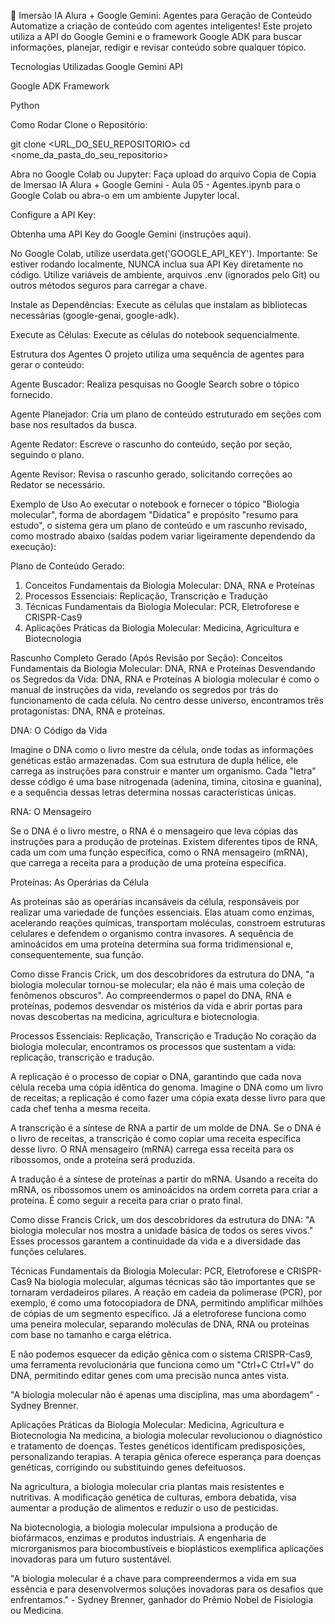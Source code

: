 🚀 Imersão IA Alura + Google Gemini: Agentes para Geração de Conteúdo
Automatize a criação de conteúdo com agentes inteligentes! Este projeto utiliza a API do Google Gemini e o framework Google ADK para buscar informações, planejar, redigir e revisar conteúdo sobre qualquer tópico.

Tecnologias Utilizadas
Google Gemini API

Google ADK Framework

Python

Como Rodar
Clone o Repositório:

git clone <URL_DO_SEU_REPOSITORIO>
cd <nome_da_pasta_do_seu_repositorio>


Abra no Google Colab ou Jupyter: Faça upload do arquivo Copia de Copia de Imersao IA Alura + Google Gemini - Aula 05 - Agentes.ipynb para o Google Colab ou abra-o em um ambiente Jupyter local.

Configure a API Key:

Obtenha uma API Key do Google Gemini (instruções aqui).

No Google Colab, utilize userdata.get('GOOGLE_API_KEY'). Importante: Se estiver rodando localmente, NUNCA inclua sua API Key diretamente no código. Utilize variáveis de ambiente, arquivos .env (ignorados pelo Git) ou outros métodos seguros para carregar a chave.

Instale as Dependências: Execute as células que instalam as bibliotecas necessárias (google-genai, google-adk).

Execute as Células: Execute as células do notebook sequencialmente.

Estrutura dos Agentes
O projeto utiliza uma sequência de agentes para gerar o conteúdo:

Agente Buscador: Realiza pesquisas no Google Search sobre o tópico fornecido.

Agente Planejador: Cria um plano de conteúdo estruturado em seções com base nos resultados da busca.

Agente Redator: Escreve o rascunho do conteúdo, seção por seção, seguindo o plano.

Agente Revisor: Revisa o rascunho gerado, solicitando correções ao Redator se necessário.

Exemplo de Uso
Ao executar o notebook e fornecer o tópico "Biologia molecular", forma de abordagem "Didatica" e propósito "resumo para estudo", o sistema gera um plano de conteúdo e um rascunho revisado, como mostrado abaixo (saídas podem variar ligeiramente dependendo da execução):

Plano de Conteúdo Gerado:
1. Conceitos Fundamentais da Biologia Molecular: DNA, RNA e Proteínas
2. Processos Essenciais: Replicação, Transcrição e Tradução
3. Técnicas Fundamentais da Biologia Molecular: PCR, Eletroforese e CRISPR-Cas9
4. Aplicações Práticas da Biologia Molecular: Medicina, Agricultura e Biotecnologia

Rascunho Completo Gerado (Após Revisão por Seção):
Conceitos Fundamentais da Biologia Molecular: DNA, RNA e Proteínas
Desvendando os Segredos da Vida: DNA, RNA e Proteínas
A biologia molecular é como o manual de instruções da vida, revelando os segredos por trás do funcionamento de cada célula. No centro desse universo, encontramos três protagonistas: DNA, RNA e proteínas.

DNA: O Código da Vida

Imagine o DNA como o livro mestre da célula, onde todas as informações genéticas estão armazenadas. Com sua estrutura de dupla hélice, ele carrega as instruções para construir e manter um organismo. Cada "letra" desse código é uma base nitrogenada (adenina, timina, citosina e guanina), e a sequência dessas letras determina nossas características únicas.

RNA: O Mensageiro

Se o DNA é o livro mestre, o RNA é o mensageiro que leva cópias das instruções para a produção de proteínas. Existem diferentes tipos de RNA, cada um com uma função específica, como o RNA mensageiro (mRNA), que carrega a receita para a produção de uma proteína específica.

Proteínas: As Operárias da Célula

As proteínas são as operárias incansáveis da célula, responsáveis por realizar uma variedade de funções essenciais. Elas atuam como enzimas, acelerando reações químicas, transportam moléculas, constroem estruturas celulares e defendem o organismo contra invasores. A sequência de aminoácidos em uma proteína determina sua forma tridimensional e, consequentemente, sua função.

Como disse Francis Crick, um dos descobridores da estrutura do DNA, "a biologia molecular tornou-se molecular; ela não é mais uma coleção de fenômenos obscuros". Ao compreendermos o papel do DNA, RNA e proteínas, podemos desvendar os mistérios da vida e abrir portas para novas descobertas na medicina, agricultura e biotecnologia.

Processos Essenciais: Replicação, Transcrição e Tradução
No coração da biologia molecular, encontramos os processos que sustentam a vida: replicação, transcrição e tradução.

A replicação é o processo de copiar o DNA, garantindo que cada nova célula receba uma cópia idêntica do genoma. Imagine o DNA como um livro de receitas; a replicação é como fazer uma cópia exata desse livro para que cada chef tenha a mesma receita.

A transcrição é a síntese de RNA a partir de um molde de DNA. Se o DNA é o livro de receitas, a transcrição é como copiar uma receita específica desse livro. O RNA mensageiro (mRNA) carrega essa receita para os ribossomos, onde a proteína será produzida.

A tradução é a síntese de proteínas a partir do mRNA. Usando a receita do mRNA, os ribossomos unem os aminoácidos na ordem correta para criar a proteína. É como seguir a receita para criar o prato final.

Como disse Francis Crick, um dos descobridores da estrutura do DNA: "A biologia molecular nos mostra a unidade básica de todos os seres vivos." Esses processos garantem a continuidade da vida e a diversidade das funções celulares.

Técnicas Fundamentais da Biologia Molecular: PCR, Eletroforese e CRISPR-Cas9
Na biologia molecular, algumas técnicas são tão importantes que se tornaram verdadeiros pilares. A reação em cadeia da polimerase (PCR), por exemplo, é como uma fotocopiadora de DNA, permitindo amplificar milhões de cópias de um segmento específico. Já a eletroforese funciona como uma peneira molecular, separando moléculas de DNA, RNA ou proteínas com base no tamanho e carga elétrica.

E não podemos esquecer da edição gênica com o sistema CRISPR-Cas9, uma ferramenta revolucionária que funciona como um "Ctrl+C Ctrl+V" do DNA, permitindo editar genes com uma precisão nunca antes vista.

"A biologia molecular não é apenas uma disciplina, mas uma abordagem" - Sydney Brenner.

Aplicações Práticas da Biologia Molecular: Medicina, Agricultura e Biotecnologia
Na medicina, a biologia molecular revolucionou o diagnóstico e tratamento de doenças. Testes genéticos identificam predisposições, personalizando terapias. A terapia gênica oferece esperança para doenças genéticas, corrigindo ou substituindo genes defeituosos.

Na agricultura, a biologia molecular cria plantas mais resistentes e nutritivas. A modificação genética de culturas, embora debatida, visa aumentar a produção de alimentos e reduzir o uso de pesticidas.

Na biotecnologia, a biologia molecular impulsiona a produção de biofármacos, enzimas e produtos industriais. A engenharia de microrganismos para biocombustíveis e bioplásticos exemplifica aplicações inovadoras para um futuro sustentável.

"A biologia molecular é a chave para compreendermos a vida em sua essência e para desenvolvermos soluções inovadoras para os desafios que enfrentamos." - Sydney Brenner, ganhador do Prêmio Nobel de Fisiologia ou Medicina.
